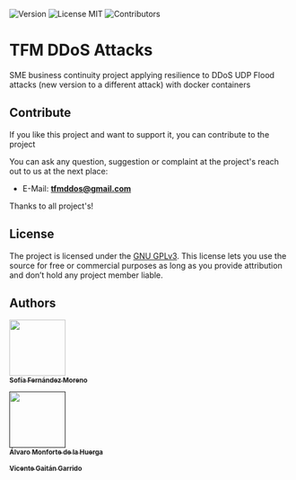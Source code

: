 ![Version](https://img.shields.io/badge/version-v1.0.0-blue)
![License MIT](https://img.shields.io/badge/license-MIT-blue.svg)
![Contributors](https://img.shields.io/badge/contributors-3-brightgreen)
# TFM DDoS Attacks
SME business continuity project applying resilience to DDoS UDP Flood attacks (new version to a different attack) with docker containers
## Contribute

If you like this project and want to support it, you can contribute to the project 

You can ask any question, suggestion or complaint at the project's reach out to us at the next place:
- E-Mail: **tfmddos@gmail.com**

Thanks to all project's!
## License

The project is licensed under the [GNU GPLv3]. This license lets you use the source for free or
commercial purposes as long as you provide attribution and don’t hold any project member liable.

## Authors
[<img src="https://media-exp1.licdn.com/dms/image/C4D03AQFIHPM0YOAWAA/profile-displayphoto-shrink_100_100/0?e=1601510400&v=beta&t=4mjK1CXjX10nTWdsDoXHRXg22_oNYXEhgB3oQ3lgWRU" width="100px;"/><br /><sub><b>Sofía Fernández Moreno</b></sub>](http://sofiafernandezmoreno.github.io/)<br /> 

[<img src="https://media-exp1.licdn.com/dms/image/C5603AQHlt9i9HTaD1A/profile-displayphoto-shrink_200_200/0?e=1601510400&v=beta&t=W5X2m2LzLjOG6ty83AqMA5VLFsJ1FaVJT9ha5B8xDa4" width="100px;"/><br /><sub><b>Álvaro Monforte de la Huerga</b></sub>]()


[<img src="data:image/gif;base64,R0lGODlhAQABAIAAAAAAAP///yH5BAEAAAAALAAAAAABAAEAAAIBRAA7"/><br /><sub><b>Vicente Gaitán Garrido</b></sub>]()<br /> 

[GNU GPLv3]: LICENSE
